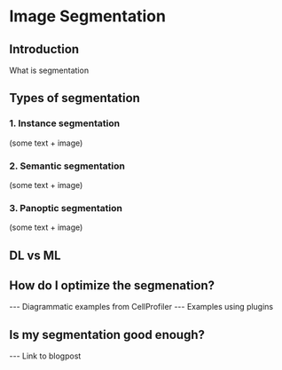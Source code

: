 # Image Segmentation

## Introduction

What is segmentation

## Types of segmentation

### 1. Instance segmentation
(some text + image)

### 2. Semantic segmentation
(some text + image)

### 3. Panoptic segmentation
(some text + image)

## DL vs ML 

## How do I optimize the segmenation?

--- Diagrammatic examples from CellProfiler
--- Examples using plugins

## Is my segmentation good enough?

--- Link to blogpost
